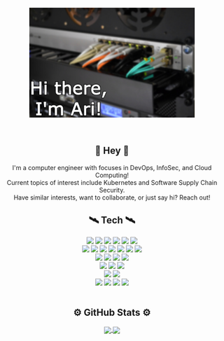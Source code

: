  <p align="center">
<img src="https://raw.githubusercontent.com/ariyonaty/ariyonaty/main/github_hero.jpg" width="75%">
</p>

<br>

<div align="center">
  <h2>👋 Hey 👋</h2>
  I'm a computer engineer with focuses in DevOps, InfoSec, and Cloud Computing!
  <br>
  Current topics of interest include Kubernetes and Software Supply Chain Security.
  <br>
  Have similar interests, want to collaborate, or just say hi? Reach out!
  <br>
</div>

<div align="center">
  <h2>🛰️ Tech 🛰️</h2>
  <img src="https://img.shields.io/badge/c%20-%2300599C.svg?&style=for-the-badge&logo=c&logoColor=white" />
  <img src="https://img.shields.io/badge/Apache%20Groovy-4298B8.svg?style=for-the-badge&logo=Apache+Groovy&logoColor=white" />
  <img src="https://img.shields.io/badge/python%20-%2314354C.svg?&style=for-the-badge&logo=python&logoColor=white" />
  <img src="https://img.shields.io/badge/GNU%20Bash-4EAA25?style=for-the-badge&logo=GNU%20Bash&logoColor=white" />
  <img src="https://img.shields.io/badge/go-%2300ADD8.svg?style=for-the-badge&logo=go&logoColor=white" />
  <img src="https://img.shields.io/badge/markdown-%23000000.svg?&style=for-the-badge&logo=markdown&logoColor=white" />

  <br>

  <img src="https://img.shields.io/badge/git%20-%23F05033.svg?&style=for-the-badge&logo=git&logoColor=white" />
  <img src="https://img.shields.io/badge/github%20-%23121011.svg?&style=for-the-badge&logo=github&logoColor=white" />
  <img src="https://img.shields.io/badge/github%20actions%20-%232671E5.svg?&style=for-the-badge&logo=github%20actions&logoColor=white" />
  <img src="https://img.shields.io/badge/bitbucket-%230047B3.svg?style=for-the-badge&logo=bitbucket&logoColor=white" />
  <img src="https://img.shields.io/badge/jenkins%20-%232C5263.svg?&style=for-the-badge&logo=jenkins&logoColor=white" />
  <img src="https://img.shields.io/badge/gitlab-%23181717.svg?style=for-the-badge&logo=gitlab&logoColor=orange" />
  <img src="https://img.shields.io/badge/gitlab%20ci-%23181717.svg?style=for-the-badge&logo=gitlab&logoColor=blue" />

  <br>

  <img src="https://img.shields.io/badge/docker%20-%230db7ed.svg?&style=for-the-badge&logo=docker&logoColor=white" />
  <img src="https://img.shields.io/badge/ansible%20-%231A1918.svg?&style=for-the-badge&logo=ansible&logoColor=white" />
  <img
    src="https://img.shields.io/badge/terraform%20-%235835CC.svg?&style=for-the-badge&logo=terraform&logoColor=white" />
  <img src="https://img.shields.io/badge/kubernetes-326ce5.svg?&style=for-the-badge&logo=kubernetes&logoColor=white" />

  <br>

  <img src="https://img.shields.io/badge/AWS%20-%23FF9900.svg?&style=for-the-badge&logo=amazon-aws&logoColor=white" />
  <img src="https://img.shields.io/badge/azure-%230072C6.svg?style=for-the-badge&logo=microsoftazure&logoColor=white" />
  <img
    src="https://img.shields.io/badge/DigitalOcean-%230167ff.svg?&style=for-the-badge&logo=digitalOcean&logoColor=white" />

  <br>

  <img src="https://img.shields.io/badge/-Raspberry%20Pi-C51A4A?style=for-the-badge&logo=Raspberry-Pi" />
  <img src="https://img.shields.io/badge/-Arduino-00979D?style=for-the-badge&logo=Arduino&logoColor=white" />
  
  <br>
  
  <img src="https://img.shields.io/badge/Linux-FCC624?style=for-the-badge&logo=linux&logoColor=black" />
  <img src="https://img.shields.io/badge/Ubuntu-E95420?style=for-the-badge&logo=ubuntu&logoColor=white" />
  <img src="https://img.shields.io/badge/Red%20Hat-EE0000?style=for-the-badge&logo=redhat&logoColor=white" />
  <img src="https://img.shields.io/badge/NeoVim-%2357A143.svg?&style=for-the-badge&logo=neovim&logoColor=white" />
  
  

</div>

<br>



<div align="center">
<h2>⚙️ GitHub Stats ⚙️</h2>

<a href="https://github.com/anuraghazra/github-readme-stats">
  <img height=200 align="center" src="https://github-readme-stats.vercel.app/api?username=ariyonaty&show_icons=true&count_private=true&theme=radical&hide_rank=true" />
</a>
<a href="https://github.com/anuraghazra/convoychat">
  <img height=200 align="center" src="https://github-readme-stats.vercel.app/api/top-langs?username=ariyonaty&theme=radical&hide=html,javascript&layout=compact&langs_count=8" />
</a>

  
</div>
